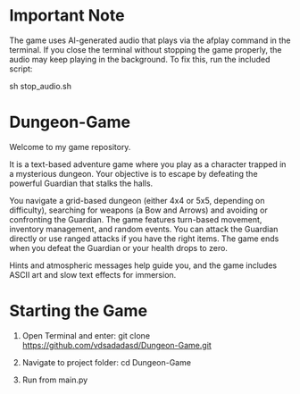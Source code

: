 # Important Note

The game uses AI-generated audio that plays via the afplay command in the terminal. If you close the terminal without stopping the game properly, the audio may keep playing in the background. To fix this, run the included script:

sh stop_audio.sh

# Dungeon-Game

Welcome to my game repository.

It is a text-based adventure game where you play as a character trapped in a mysterious dungeon. Your objective is to escape by defeating the powerful Guardian that stalks the halls.

You navigate a grid-based dungeon (either 4x4 or 5x5, depending on difficulty), searching for weapons (a Bow and Arrows) and avoiding or confronting the Guardian. The game features turn-based movement, inventory management, and random events. You can attack the Guardian directly or use ranged attacks if you have the right items. The game ends when you defeat the Guardian or your health drops to zero.

Hints and atmospheric messages help guide you, and the game includes ASCII art and slow text effects for immersion.


# Starting the Game

1. Open Terminal and enter: git clone https://github.com/vdsadadasd/Dungeon-Game.git

2. Navigate to project folder: cd Dungeon-Game

3. Run from main.py


